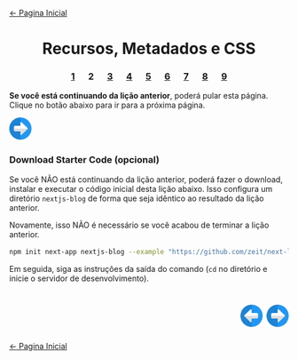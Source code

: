 [← Pagina Inicial](../../../README.md#basico)

<h1 align="center">Recursos, Metadados e CSS</h1>

<h3 align="center">
<a href="./1.md" style="margin:0 10px;">1</a>
<spam style="margin:0 10px;">2</spam>
<a href="./3.md" style="margin:0 10px;">3</a>
<a href="./4.md" style="margin:0 10px;">4</a>
<a href="./5.md" style="margin:0 10px;">5</a>
<a href="./6.md" style="margin:0 10px;">6</a>
<a href="./7.md" style="margin:0 10px;">7</a>
<a href="./8.md" style="margin:0 10px;">8</a>
<a href="./9.md" style="margin:0 10px;">9</a>
</h3>

**Se você está continuando da lição anterior**, poderá pular esta página. Clique no botão abaixo para ir para a próxima página.

<a href="./3.md"><img src="../../../images/next-arrow.svg" alt="next-arrow" width="40px"></a>

### Download Starter Code (opcional)

Se você NÃO está continuando da lição anterior, poderá fazer o download, instalar e executar o código inicial desta lição abaixo. Isso configura um diretório `nextjs-blog` de forma que seja idêntico ao resultado da lição anterior.

Novamente, isso NÃO é necessário se você acabou de terminar a lição anterior.

```bash
npm init next-app nextjs-blog --example "https://github.com/zeit/next-learn-starter/tree/master/assets-metadata-css-starter"
```

Em seguida, siga as instruções da saída do comando (`cd` no diretório e inicie o servidor de desenvolvimento).

<h1 align="right">
<a href="./1.md"><img src="../../../images/previous-arrow.svg" alt="next-arrow" width="40px"></a>
<a href="./3.md"><img src="../../../images/next-arrow.svg" alt="next-arrow" width="40px"></a>
</h1>

[← Pagina Inicial](../../../README.md#basico)